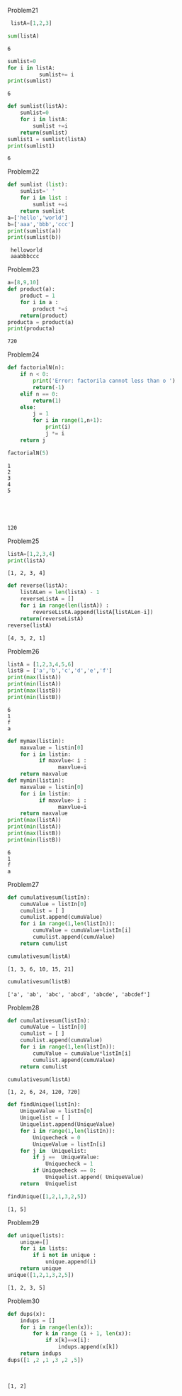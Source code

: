 Problem21



```python
 listA=[1,2,3]
```


```python
sum(listA)
```




    6




```python
sumlist=0
for i in listA:
          sumlist+= i
print(sumlist)
```

    6
    


```python
def sumlist(listA):
    sumlist=0
    for i in listA:
        sumlist +=i
    return(sumlist)
sumlist1 = sumlist(listA)
print(sumlist1)
```

    6
    

Problem22


```python
def sumlist (list):
    sumlist=' '
    for i in list :
        sumlist +=i
    return sumlist
a=['hello','world']
b=['aaa','bbb','ccc']
print(sumlist(a))
print(sumlist(b))
```

     helloworld
     aaabbbccc
    

Problem23


```python
a=[8,9,10]
def product(a):
    product = 1
    for i in a :
        product *=i
    return(product)
producta = product(a)
print(producta)        
```

    720
    

Problem24


```python
def factorialN(n):
    if n < 0:
        print('Error: factorila cannot less than o ')
        return(-1)
    elif n == 0:
        return(1)
    else:
        j = 1
        for i in range(1,n+1):
            print(i)
            j *= i
    return j

```


```python
factorialN(5)
```

    1
    2
    3
    4
    5
    




    120



Problem25


```python
listA=[1,2,3,4]
print(listA)
```

    [1, 2, 3, 4]
    


```python
def reverse(listA):
    listALen = len(listA) - 1
    reverseListA = []
    for i in range(len(listA)) :
        reverseListA.append(listA[listALen-i])
    return(reverseListA)
reverse(listA)
```




    [4, 3, 2, 1]



Problem26


```python
listA = [1,2,3,4,5,6]
listB = ['a','b','c','d','e','f']
print(max(listA))
print(min(listA))
print(max(listB))
print(min(listB))
```

    6
    1
    f
    a
    


```python
def mymax(listin):
    maxvalue = listin[0]
    for i in listin:
          if maxvlue< i :
                maxvlue=i
    return maxvalue
def mymin(listin):
    maxvalue = listin[0]
    for i in listin:
          if maxvlue> i :
                maxvlue=i
    return maxvalue
print(max(listA))
print(min(listA))
print(max(listB))
print(min(listB))
```

    6
    1
    f
    a
    

Problem27


```python
def cumulativesum(listIn):
    cumuValue = listIn[0]
    cumulist = [ ]
    cumulist.append(cumuValue)
    for i in range(1,len(listIn)):
        cumuValue = cumuValue+listIn[i]
        cumulist.append(cumuValue)
    return cumulist
```


```python
cumulativesum(listA)
```




    [1, 3, 6, 10, 15, 21]




```python
cumulativesum(listB)
```




    ['a', 'ab', 'abc', 'abcd', 'abcde', 'abcdef']



Problem28


```python
def cumulativesum(listIn):
    cumuValue = listIn[0]
    cumulist = [ ]
    cumulist.append(cumuValue)
    for i in range(1,len(listIn)):
        cumuValue = cumuValue*listIn[i]
        cumulist.append(cumuValue)
    return cumulist
```


```python
cumulativesum(listA)
```




    [1, 2, 6, 24, 120, 720]




```python
def findUnique(listIn):
    UniqueValue = listIn[0]
    Uniquelist = [ ]
    Uniquelist.append(UniqueValue)
    for i in range(1,len(listIn)):
        Uniquecheck = 0
        UniqueValue = listIn[i]
    for j in  Uniquelist:
        if j ==  UniqueValue:
            Uniquecheck = 1
        if Uniquecheck == 0:
            Uniquelist.append( UniqueValue)   
    return  Uniquelist
```


```python
findUnique([1,2,1,3,2,5])
```




    [1, 5]



Problem29


```python
def unique(lists):
    unique=[]
    for i in lists:
        if i not in unique :
            unique.append(i)
    return unique
unique([1,2,1,3,2,5])
```




    [1, 2, 3, 5]



Problem30


```python
def dups(x):
    indups = []
    for i in range(len(x)):
        for k in range (i + 1, len(x)):
            if x[k]==x[i]:
                indups.append(x[k])
    return indups
dups([1 ,2 ,1 ,3 ,2 ,5])
            
    
```




    [1, 2]




```python

```
